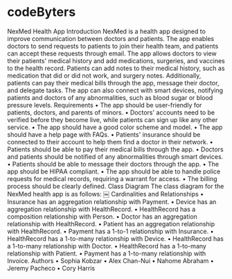 # codeByters
 NexMed Health App
Introduction
NexMed is a health app designed to improve communication between doctors and patients. The app enables doctors to send requests to patients to join their health team, and patients can accept these requests through email. The app allows doctors to view their patients' medical history and add medications, surgeries, and vaccines to the health record. Patients can add notes to their medical history, such as medication that did or did not work, and surgery notes. Additionally, patients can pay their medical bills through the app, message their doctor, and delegate tasks. The app can also connect with smart devices, notifying patients and doctors of any abnormalities, such as blood sugar or blood pressure levels.
Requirements
	•	The app should be user-friendly for patients, doctors, and parents of minors.
	•	Doctors' accounts need to be verified before they become live, while patients can sign up like any other service.
	•	The app should have a good color scheme and model.
	•	The app should have a help page with FAQs.
	•	Patients' insurance should be connected to their account to help them find a doctor in their network.
	•	Patients should be able to pay their medical bills through the app.
	•	Doctors and patients should be notified of any abnormalities through smart devices.
	•	Patients should be able to message their doctors through the app.
	•	The app should be HIPAA compliant.
	•	The app should be able to handle police requests for medical records, requiring a warrant for access.
	•	The billing process should be clearly defined.
Class Diagram
The class diagram for the NexMed health app is as follows:
￼
Cardinalities and Relationships
	•	Insurance has an aggregation relationship with Payment.
	•	Device has an aggregation relationship with HealthRecord.
	•	HealthRecord has a composition relationship with Person.
	•	Doctor has an aggregation relationship with HealthRecord.
	•	Patient has an aggregation relationship with HealthRecord.
	•	Payment has a 1-to-1 relationship with Insurance.
	•	HealthRecord has a 1-to-many relationship with Device.
	•	HealthRecord has a 1-to-many relationship with Doctor.
	•	HealthRecord has a 1-to-many relationship with Patient.
	•	Payment has a 1-to-many relationship with Invoice.
Authors
	•	Sophia Kobzar
	•	Alex Chan-Nui
	•	Nahome Abraham
	•	Jeremy Pacheco
	•	Cory Harris
